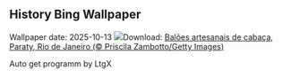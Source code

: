 ## History Bing Wallpaper
Wallpaper date: 2025-10-13
![](https://www.bing.com/th?id=OHR.DiaCriancas_PT-BR4646526292_UHD.jpg&w=1000)Download: [Balões artesanais de cabaça, Paraty, Rio de Janeiro (© Priscila Zambotto/Getty Images)](https://www.bing.com/th?id=OHR.DiaCriancas_PT-BR4646526292_UHD.jpg)

Auto get programm by LtgX
